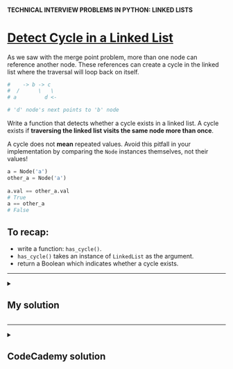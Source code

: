 #### TECHNICAL INTERVIEW PROBLEMS IN PYTHON: LINKED LISTS

# [Detect Cycle in a Linked List](https://www.codecademy.com/courses/technical-interview-practice-python/lessons/tip-python-linked-lists/exercises/tip-python-ll-cycle)

As we saw with the merge point problem, more than one node can reference another node. 
These references can create a cycle in the linked list where the traversal will loop back on itself.
```python
#    -> b -> c
#  /      \   \
# a         d <-

# 'd' node's next points to 'b' node
```
Write a function that detects whether a cycle exists in a linked list. 
A cycle exists if **traversing the linked list visits the same node more than once**.

A cycle does not **mean** repeated values. 
Avoid this pitfall in your implementation by comparing the `Node` instances themselves, not their values!
```python
a = Node('a')
other_a = Node('a')
 
a.val == other_a.val 
# True
a == other_a
# False
```

## To recap:
* write a function: `has_cycle()`.
* `has_cycle()` takes an instance of `LinkedList` as the argument.
* return a Boolean which indicates whether a cycle exists.

<hr />
<details title="Click me to show...">
<summary>
 
## My solution

</summary>
<p>
     
```python
def has_cycle(linked_list):
    current_node = linked_list.head
    unique = []
  
    while current_node:
        node_id = id(current_node)
        if node_id in unique:
            return True
        # this is unique Node -> appen to the unique list:
        unique.append(node_id)
        # move to the next node:
        current_node = current_node.next

    return False
```

</p>
</details>
<hr />
<details title="Click me to show...">
<summary>
 
## CodeCademy solution

</summary>
<p>
     
```python
def has_cycle(linked_list):
    slow, fast = linked_list.head, linked_list.head
    while slow and fast:
        slow = slow.next
        fast = fast.next
        if fast:
            fast = fast.next
        else:
            return False
        if fast == slow:
            return True
    return False
```

</p>
</details>

